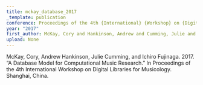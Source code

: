 ```yaml
---
title: mckay_database_2017
_template: publication
conference: Proceedings of the 4th {International} {Workshop} on {Digital} {Libraries} for {Musicology}
year: "2017"
first_author: McKay, Cory and Hankinson, Andrew and Cumming, Julie and Fujinaga, Ichiro
upload: None
---
```

McKay, Cory, Andrew Hankinson, Julie Cumming, and Ichiro Fujinaga. 2017. “A Database Model for Computational Music Research.” In Proceedings of the 4th International Workshop on Digital Libraries for Musicology. Shanghai, China.